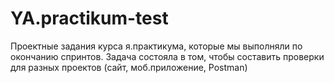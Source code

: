 # YA.practikum-test
Проектные задания курса я.практикума, которые мы выполняли по окончанию спринтов. Задача состояла в том, чтобы составить проверки для разных 
проектов (сайт, моб.приложение, Postman)
